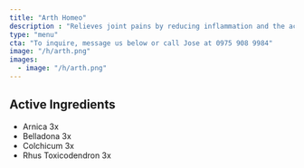 ```yaml
---
title: "Arth Homeo"
description : "Relieves joint pains by reducing inflammation and the acidity of the blood"
type: "menu"
cta: "To inquire, message us below or call Jose at 0975 908 9984"
image: "/h/arth.png"
images:
  - image: "/h/arth.png"
---
```



## Active Ingredients 

- Arnica 3x
- Belladona 3x
- Colchicum 3x
- Rhus Toxicodendron 3x

